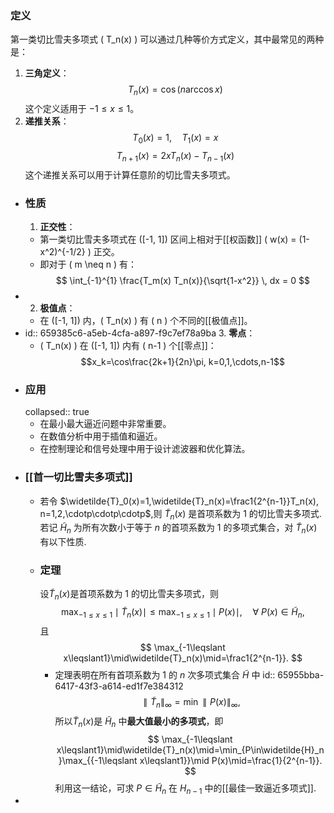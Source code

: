 ### 定义
第一类切比雪夫多项式 \( T_n(x) \) 可以通过几种等价方式定义，其中最常见的两种是：
1. **三角定义**：
$$ T_n(x) = \cos(n \arccos x) $$
这个定义适用于 $-1 \leq x \leq 1$。
2. **递推关系**：
$$ T_0(x) = 1, \quad T_1(x) = x $$
$$ T_{n+1}(x) = 2x T_n(x) - T_{n-1}(x) $$
这个递推关系可以用于计算任意阶的切比雪夫多项式。
- ### 性质
  1. **正交性**：
	- 第一类切比雪夫多项式在 \([-1, 1]\) 区间上相对于[[权函数]] \( w(x) = (1-x^2)^{-1/2} \) 正交。
	- 即对于 \( m \neq n \) 有：
	  $$ \int_{-1}^{1} \frac{T_m(x) T_n(x)}{\sqrt{1-x^2}} \, dx = 0 $$
- 2. **极值点**：
	- 在 \([-1, 1]\) 内，\( T_n(x) \) 有 \( n \) 个不同的[[极值点]]。
- id:: 659385c6-a5eb-4cfa-a897-f9c7ef78a9ba
  3. **零点**：
	- \( T_n(x) \) 在 \([-1, 1]\) 内有 \( n-1 \) 个[[零点]]：
	  $$x_k=\cos\frac{2k+1}{2n}\pi, k=0,1,\cdots,n-1$$
- ### 应用
  collapsed:: true
	- 在最小最大逼近问题中非常重要。
	- 在数值分析中用于插值和逼近。
	- 在控制理论和信号处理中用于设计滤波器和优化算法。
- ### [[首一切比雪夫多项式]]
	- 若令 $\widetilde{T}_0(x)=1,\widetilde{T}_n(x)=\frac1{2^{n-1}}T_n(x), n=1,2,\cdotp\cdotp\cdotp$,则 $\widetilde{T}_n(x)$ 是首项系数为 $1$ 的切比雪夫多项式. 若记 $\widetilde{H}_n$ 为所有次数小于等于 $n$ 的首项系数为 1 的多项式集合，对 $\widetilde{T}_n(x)$ 有以下性质.
	- ### 定理
	  设$\widetilde{T}_n(x)$是首项系数为 1 的切比雪夫多项式，则
	  $$
	  \max_{-1\leqslant x\leqslant1}\mid\widetilde{T}_n(x)\mid\leqslant\max_{-1\leqslant x\leqslant1}\mid P(x)\mid,\quad\forall\:P(x)\in\widetilde{H}_n,
	  $$
	  且
	  $$
	  \max_{-1\leqslant x\leqslant1}\mid\widetilde{T}_n(x)\mid=\frac1{2^{n-1}}.
	  $$
		- 定理表明在所有首项系数为 $1$ 的 $n$ 次多项式集合 $\widetilde{H}$ 中
		  id:: 65955bba-6417-43f3-a614-ed1f7e384312
		  $$\parallel\widetilde{T}_n\parallel_\infty=\min\parallel P(x)\parallel_\infty,$$
		  所以$\widetilde{T}_n(x)$是 $\widetilde{H}_n$ 中**最大值最小的多项式**，即
		  $$
		  \max_{-1\leqslant x\leqslant1}\mid\widetilde{T}_n(x)\mid=\min_{P\in\widetilde{H}_n}\max_{{-1\leqslant x\leqslant1}}\mid P(x)\mid=\frac{1}{2^{n-1}}.
		  $$
		  利用这一结论，可求 $P\in\widetilde{H}_n$ 在 $H_{n-1}$ 中的[[最佳一致逼近多项式]].
-